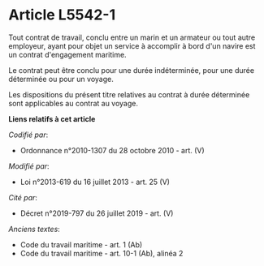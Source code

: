 # Article L5542-1

Tout contrat de travail, conclu entre un marin et un armateur ou tout autre employeur, ayant pour objet un service à
accomplir à bord d'un navire est un contrat d'engagement maritime. 

Le contrat peut être conclu pour une durée indéterminée, pour une durée déterminée ou pour un voyage. 

Les dispositions du présent titre relatives au contrat à durée déterminée sont applicables au contrat au voyage.

**Liens relatifs à cet article**

_Codifié par_:

  - Ordonnance n°2010-1307 du 28 octobre 2010 - art. (V)

_Modifié par_:

  - Loi n°2013-619 du 16 juillet 2013 - art. 25 (V)

_Cité par_:

  - Décret n°2019-797 du 26 juillet 2019 - art. (V)

_Anciens textes_:

  - Code du travail maritime - art. 1 (Ab)
  - Code du travail maritime - art. 10-1 (Ab), alinéa 2
